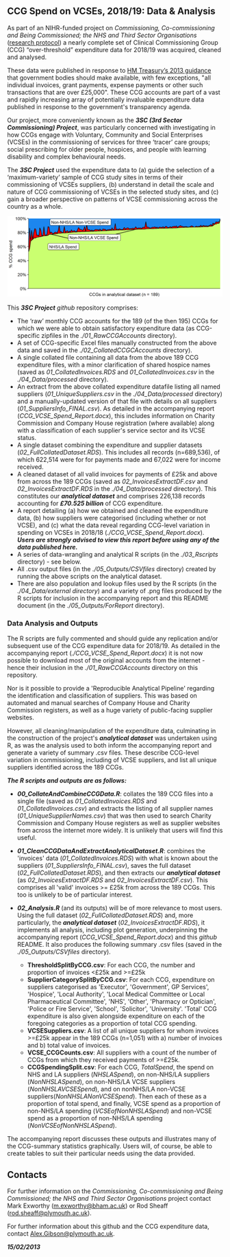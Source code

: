 <!--
Any comments?
-->
## CCG Spend on VCSEs, 2018/19:  Data & Analysis

As part of an NIHR-funded project on *Commissioning, Co-commissioning and Being Commissioned; the NHS and Third Sector Organisations* ([research protocol](https://tinyurl.com/tvpx3ty2)) a nearly complete set of Clinical Commissioning Group (CCG) “over-threshold” expenditure data for 2018/19 was acquired, cleaned and analysed.  

These data were published in response to [HM Treasury’s 2013 guidance](https://tinyurl.com/4m9p23hp) that government bodies should make available, with few exceptions, "all individual invoices, grant payments, expense payments or other such transactions that are over £25,000". These CCG accounts are part of a vast and rapidly increasing array of potentially invaluable expenditure data published in response to the government's transparency agenda.

Our project, more conveniently known as the ***3SC (3rd Sector Commissioning) Project***, was particularly concerned with investigating in how CCGs engage with Voluntary, Community and Social Enterprises (VCSEs) in the commissioning of services for three ‘tracer’ care groups; social prescribing for older people, hospices, and people with learning disability and complex behavioural needs.

The ***3SC Project*** used the expenditure data to (a) guide the selection of a ‘maximum-variety’ sample of CCG study sites in terms of their commissioning of VCSEs suppliers, (b) understand in detail the scale and nature of CCG commissioning of VCSEs in the selected study sites, and (c) gain a broader perspective on patterns of VCSE commissioning across the country as a whole.

![NHS/LA, VCSE & non-VCSE spending by CCG](./05_Outputs/ForReport/Figure8.png)

This ***3SC Project*** *github* repository comprises:

- The ‘raw’ monthly CCG accounts for the 189 (of the then 195) CCGs for which we were able to obtain satisfactory expenditure data (as CCG-specific zipfiles in the *./01_RawCCGAccounts* directory).
- A set of CCG-specific Excel files manually constructed from the above data and saved in the *./02_CollatedCCGCAccounts* directory). 
- A single collated file containing all data from the above 189 CCG expenditure files, with a minor clarification of shared hospice names (saved as *01_CollatedInvoices.RDS* and *01_CollatedInvoices.csv* in the *./04_Data/processed* directory).
- An extract from the above collated expenditure datafile listing all named suppliers (*01_UniqueSuppliers.csv* in the *./04_Data/processed* directory) and a manually-updated version of that file with details on all suppliers (*01_SuppliersInfo_FINAL.csv*).  As detailed in the accompanying report (*CCG_VCSE_Spend_Report.docx*), this includes information on Charity Commission and Company House registration (where available) along with a classification of each supplier's service sector and its VCSE status.
- A single dataset combining the expenditure and supplier datasets (*02_FullCollatedDataset.RDS*). This includes all records (n=689,536), of which 622,514 were for for payments made and 67,022 were for income received.
- A cleaned dataset of all valid invoices for payments of £25k and above from across the 189 CCGs (saved as *02_InvoicesExtractDF.csv* and *02_InvoicesExtractDF.RDS* in the *./04_Data/processed* directory). This constitutes our ***analytical dataset*** and comprises 226,138 records accounting for ***£70.525 billion*** of CCG expenditure. 
- A report detailing (a) how we obtained and cleaned the expenditure data, (b) how suppliers were categorised (including whether or not VCSE), and (c) what the data reveal regarding CCG-level variation in spending on VCSEs in 2018/18 (*./CCG_VCSE_Spend_Report.docx*). ***Users are strongly advised to view this report before using any of the data published here.***
- A series of data-wrangling and analytical R scripts (in the *./03_Rscripts* directory) - see below.
- All .csv output files (in the *./05_Outputs/CSVfiles* directory) created by running the above scripts on the analytical dataset.
- There are also population and lookup files used by the R scripts (in the *./04_Data/external directory*) and a variety of .png files produced by the R scripts for inclusion in the accompanying report and this README document (in the *./05_Outputs/ForReport* directory).


### Data Analysis and Outputs

The R scripts are fully commented and should guide any replication and/or subsequent use of the CCG expenditure data for 2018/19.  As detailed in the accompanying report (*./CCG_VCSE_Spend_Report.docx*) it is not now possible to download most of the original accounts from the internet - hence their inclusion in the *./01_RawCCGAccounts* directory on this repository.

Nor is it possible to provide a 'Reproducible Analytical Pipeline' regarding the identification and classification of suppliers. This was based on automated and manual searches of Company House and Charity Commission registers, as well as a huge variety of public-facing supplier websites.

However, all cleaning/manipulation of the expenditure data, culminating in the construction of the project's ***analytical dataset*** was undertaken using R, as was the analysis used to both inform the accompanying report and generate a variety of summary .csv files. These describe CCG-level variation in commissioning, including of VCSE suppliers, and list all unique suppliers identified across the 189 CCGs.

***The R scripts and outputs are as follows:***

- ***00_CollateAndCombineCCGData.R***: collates the 189 CCG files into a single file (saved as *01_CollatedInvoices.RDS* and *01_CollatedInvoices.csv*) and extracts the listing of all supplier names (*01_UniqueSupplierNames.csv*) that was then used to search Charity Commission and Company House registers as well as supplier websites from across the internet more widely.  It is unlikely that users will find this useful.

- ***01_CleanCCGDataAndExtractAnalyticalDataset.R***: combines the 'invoices' data (*01_CollatedInvoices.RDS*) with what is known about the suppliers (*01_SuppliersInfo_FINAL.csv*), saves the full dataset (*02_FullCollatedDataset.RDS*), and then extracts our ***analytical dataset*** (as *02_InvoicesExtractDF.RDS* and *02_InvoicesExtractDF.csv*). This comprises all 'valid' invoices >= £25k from across the 189 CCGs.  This too is unlikely to be of particular interest.

- ***02_Analysis.R*** (and its outputs) will be of more relevance to most users. Using the full dataset (*02_FullCollatedDataset.RDS*) and, more particularly, the ***analytical dataset*** (*02_InvoicesExtractDF.RDS*), it implements all analysis, including plot generation, underpinning the accompanying report (*CCG_VCSE_Spend_Report.docx*) and this *github* README. It also produces the following summary .csv files (saved in the *./05_Outputs/CSVfiles* directory).

  * **ThresholdSplitByCCG.csv**: For each CCG, the number and proportion of invoices <£25k and >=£25k
  * **SupplierCategorySplitByCCG.csv**: For each CCG, expenditure on suppliers categorised as 'Executor', 'Government', GP Services', 'Hospice', 'Local Authority', 'Local Medical Committee or Local Pharmaceutical Committee', 'NHS', 'Other', 'Pharmacy or Optician', 'Police or Fire Service', 'School', 'Solicitor', 'University'. 'Total' CCG expenditure is also given alongside  expenditure on each of the foregoing categories as a proportion of total CCG spending.
  * **VCSESuppliers.csv**: A list of all unique suppliers for whom invoices >=£25k appear in the 189 CCGs (n=1,051) with a) number of invoices and b) total value of invoices.
   - **VCSE_CCGCounts.csv**: All suppliers with a count of the number of CCGs from which they received payments of >=£25k.
  * **CCGSpendingSplit.csv**: For each CCG, *TotalSpend*, the spend on NHS and LA suppliers (*NHSLASpend*), on non-NHS/LA suppliers (*NonNHSLASpend*), on non-NHS/LA VCSE suppliers (*NonNHSLAVCSESpend*), and on nonNHS/LA non-VCSE suppliers(*NonNHSLANonVCSESpend*). Then each of these as a proportion of total spend, and finally, VCSE spend as a proportion of non-NHS/LA spending (*VCSEofNonNHSLASpend*) and non-VCSE spend as a proportion of non-NHS/LA spending (*NonVCSEofNonNHSLASpend*).

The accompanying report discusses these outputs and illustrates many of the CCG-summary statistics graphically. Users will, of course, be able to create tables to suit their particular needs using the data provided.


## Contacts

For further information on the *Commissioning, Co-commissioning and Being Commissioned; the NHS and Third Sector Organisations* project contact Mark Exworthy (m.exworthy@bham.ac.uk) or Rod Sheaff (rod.sheaff@plymouth.ac.uk).

For further information about this github and the CCG expenditure data, contact Alex.Gibson@plymouth.ac.uk.

***15/02/2013***
